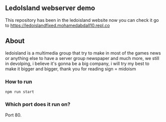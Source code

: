 ## LedoIsland webserver demo
This repository has been in the ledoisland website now you can check it go to https://ledoislandfixed.mohamedabdall10.repl.co

## About
ledoisland is a multimedia group that try to make in most of the games news or anything else to have a server group newspaper and much more, we still in devolping, i believe it's gonna be a big company, i will try my best to make it bigger and bigger, thank you for reading
sign 
= midoism
### How to run
<code>npm run start</code>

### Which port does it run on?
Port 80.